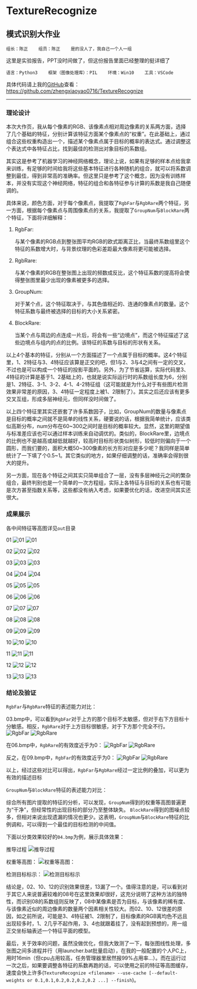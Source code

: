 # TextureRecognize
## 模式识别大作业

    组长：陈正    组员：陈正    是的没人了，我自己一个人一组

这里是实验报告，PPT没时间做了，但这份报告里面已经整理的挺详细了

    语言：Python3    框架（图像处理库）：PIL    环境：Win10    工具：VSCode

具体代码请上我的[GitHub](https://github.com/zhengxiaoyao0716/TextureRecognize)查看：https://github.com/zhengxiaoyao0716/TextureRecognize

***
### 理论设计

本次大作页，我从每个像素的RGB、该像素点相对周边像素的关系两方面，选择了几个基础的特征，分别计算该特征方面某个像素点的“权重”。在此基础上，通过组合这些权重构造出一个，描述某个像素点属于目标的概率的表达式。通过调整这个表达式中各特征占比，找到最佳的检测出对象目标的系数组。

其实这是参考了机器学习的神经网络概念，理论上说，如果有足够的样本点给我拿来训练，有足够的时间给我将这些基本特征进行各种随机的组合，就可以将系数调整到最佳，得到非常高的准确率。但这里只是参考了这个概念，因为没有训练样本，并没有实现这个神经网络，特征的组合和各特征参与计算的系数是我自己随便调的。

具体来说，颜色方面，对于每个像素点，我提取了`RgbFar`与`RgbRare`两个特征，另一方面，根据每个像素点与周围像素点的关系，我提取了`GroupNum`与`BlockRare`两个特征，下面将详细解释：
1. RgbFar:

    与某个像素的RGB点到整张图平均RGB的欧式距离正比，当最终系数组里这个特征的系数增大时，与背景纹理的色彩差距最大像素将更可能被选择。

2. RgbRare:

    与某个像素的RGB在整张图上出现的频数成反比，这个特征系数的提高将会使得整张图里最少出现的像素被更多的选择。

3. GroupNum:

    对于某个点，这个特征取决于，与其色值相近的、连通的像素点的数量。这个特征系数与最终被选择的目标的大小关系紧密。

4. BlockRare:

    当某个点与周边的点连成一片后，将会有一些“边境点”，而这个特征描述了这些边境点与组内的点的比例。该特征的系数与目标的形状有关系。

以上4个基本的特征，分别从一个方面描述了一个点属于目标的概率。这4个特征里，1、2特征与3、4特征应该算是正交的吧，但1与2、3与4之间有一定的交叉，不过也是可以构成一个特征的投影平面的。另外，为了节省运算，实际代码里3、4特征的计算是基于1、2基础上的，也就是说实际运行时的系数组长度为6，分别是1、2特征、3-1、3-2、4-1、4-2特征组（这可能就是为什么对于有些图片检测效果非常差的原因，3、4特征一定程度上被1、2限制了）。其实之后还应该有更多交叉互组，形成多层神经元，但同样没时间做了。

以上四个特征里其实还嵌套了许多系数因子，比如，GroupNum的数量与像素点是目标的概率之间就不是简单的线性关系，硬要说的话，根据我简单统计，应该类似高斯分布，num分布在60~300之间时是目标的概率较大。显然，这里的期望值与标准差应该也可以通过样本训练来自动调优的。类似的，BlockRare里，边境点的比例也不是越高或越低就越好，较高时目标形状类似树形，较低时则偏向于一个圆形，而我们要的，面积大概50~300像素的长方形对应是多少呢？我同样是简单统计了一下填了个0.5~1。其它类似的地方，如果仔细调整的话，准确率会得到很大的提升。

另一方面，现在各个特征之间其实只简单组合了一层，没有多层神经元之间的繁杂组合，最终判别也是一个简单的一次方程组，实际上各特征与目标的关系也有可能是次方甚至指数关系等，这些都没有纳入考虑，如果要优化的话，改进空间其实还很大。


### 成果展示

各中间特征等高图详见`out`目录

01
![01](./out/01/result-weight.jpg)
![01](./out/01/result-marked.jpg)

02
![02](./out/02/result-weight.jpg)
![02](./out/02/result-marked.jpg)

03
![03](./out/03/result-weight.jpg)
![03](./out/03/result-marked.jpg)

04
![04](./out/04/result-weight.jpg)
![04](./out/04/result-marked.jpg)

05
![05](./out/05/result-weight.jpg)
![05](./out/05/result-marked.jpg)

06
![06](./out/06/result-weight.jpg)
![06](./out/06/result-marked.jpg)

07
![07](./out/07/result-weight.jpg)
![07](./out/07/result-marked.jpg)

08
![08](./out/08/result-weight.jpg)
![08](./out/08/result-marked.jpg)

09
![09](./out/09/result-weight.jpg)
![09](./out/09/result-marked.jpg)

10
![10](./out/10/result-weight.jpg)
![10](./out/10/result-marked.jpg)

11
![11](./out/11/result-weight.jpg)
![11](./out/11/result-marked.jpg)

12
![12](./out/12/result-weight.jpg)
![12](./out/12/result-marked.jpg)

13
![13](./out/13/result-weight.jpg)
![13](./out/13/result-marked.jpg)


### 结论及验证

`RgbFar`与`RgbRare`特征的表述能力对比：

03.bmp中，可以看到`RgbFar`对于上方的那个目标不太敏感，但对于右下方目标十分敏感。相反，`RgbRare`对于上方目标很敏感，对于下方那个完全不行。
![RgbFar](./out/03/01.jpg)
![RgbRare](./out/03/02.jpg)

在06.bmp中，`RgbRare`的有效度近乎为0：
![RgbFar](./out/06/01.jpg)
![RgbRare](./out/06/02.jpg)

反之，在09.bmp中，`RgbFar`的有效度近乎为0：
![RgbFar](./out/09/01.jpg)
![RgbRare](./out/09/02.jpg)

以上，经过这些对比可以得出，`RgbFar`与`RgbRare`经过一定比例的叠加，可以更为有效的描述目标

`GroupNum`与`BlockRare`特征的表述能力对比：

综合所有图片提取的特征的分析，可以发现，`GroupNum`得到的权重等高图普遍更为“干净”，但经常性的出现目标的部分乃至整体缺失。
`BlockRare`得到的图噪点较多，但相对来说出现遗漏的情况也更少。这表明，`GroupNum`与`BlockRare`特征的比例调和，可以得到一个最佳的目标检测的中间值。

下面以分类效果较好的`04.bmp`为例，展示具体效果：

推导过程
![推导过程](./screenshuts/推导过程.png)

权重等高图：
![权重等高图：](./out/04/result-weight.jpg)

检测目标标示：
![检测目标标示](./out/04/result-marked.jpg)

结论是，02、10、12的识别效果很差，13漏了一个。值得注意的是，可以看到对于其它人来说普遍较难的08号在这里效果却很好，这充分说明了这种方法的独特性，而识别08的系数组则反映了，08中某像素是否为目标，与该像素的稀有度、与该像素近似的周边像素的数量两个因素相关性较大。而02、10、12很差的原因，如之前所说，可能是3、4特征被1、2限制了，目标像素的RGB离均色不远且出现较多时，1、2几乎不起作用，3、4也就跟着挂了，没有起到预想的，用一组正交坐标轴表述一个特征平面的模型。

最后，关于效率的问题，虽然没做优化，但我大致测了一下，每张图线性处理，多张图之间多进程并行（用launcher.bat批量启动），在我的一般配置的个人PC上，用时16min（但cpu占用较高，任务管理器里居然报99%占用率...）。而在运行过一次之后，如果要调整各特征的系数再跑的话，可以使用之前的特征等高图缓存，速度会快上许多(`TextureRecognize <filename> --use-cache [--default-weights or 0.1,0.1,0.2,0.2,0.2,0.2 ...] --finish`)。

